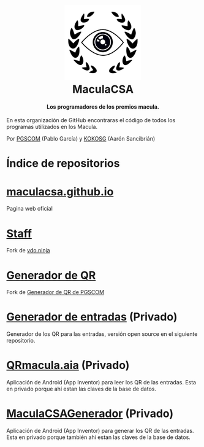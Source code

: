 
<h1 align="center">
  <br>
  <a href="https://github.com/MaculaCSA"><img src="https://raw.githubusercontent.com/MaculaCSA/.github/main/Logo.svg" alt="Markdownify" width="200"></a>
  <br>
  MaculaCSA
  <br>
</h1>

<h4 align="center">Los programadores de los premios macula.</h4>

En esta organización de GitHub encontraras el código de todos los programas utilizados en los Macula.

Por [PGSCOM](https://github.com/PGSCOM) (Pablo García) y [KOKOSG](https://github.com/KOKOSG7) (Aarón Sancibrián)

# Índice de  repositorios
# [maculacsa.github.io](https://github.com/maculacsa/maculacsa.github.io)
Pagina web oficial  
# [Staff](https://github.com/maculacsa/Staff)
Fork de [vdo.ninja](https://github.com/steveseguin/vdo.ninja)
# [Generador de QR](https://github.com/MaculaCSA/Generador-de-QR)
Fork de [Generador de QR de PGSCOM](https://github.com/PGSCOM/Generador-de-QR)
# [Generador de entradas](https://github.com/maculacsa/Generador-de-entradas) (Privado)
Generador de los QR para las entradas, versión open source en el siguiente repositorio.
# [QRmacula.aia](https://github.com/MaculaCSA/QRmacula.aia) (Privado)
Aplicación de Android (App Inventor) para leer los QR de las entradas. Esta en privado porque ahí estan las claves de la base de datos.
# [MaculaCSAGenerador](https://github.com/MaculaCSA/MaculaCSAGenerador) (Privado)
Aplicación de Android (App Inventor) para generar los QR de las entradas. Esta en privado porque también ahí estan las claves de la base de datos.
